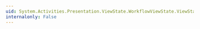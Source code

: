 ```yaml
---
uid: System.Activities.Presentation.ViewState.WorkflowViewState.ViewStateManagerProperty
internalonly: False
---
```

